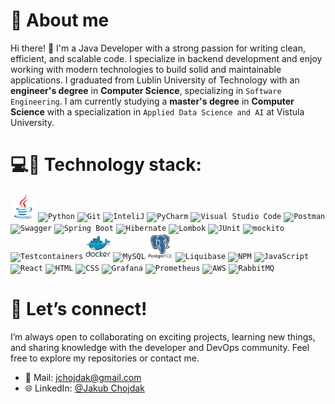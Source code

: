 # 📌 About me
Hi there! 👋 I'm a Java Developer with a strong passion for writing clean, efficient, and scalable code. I specialize in backend development and enjoy working with modern technologies to build solid and maintainable applications.
I graduated from Lublin University of Technology with an **engineer's degree** in **Computer Science**, specializing in `Software Engineering`.
I am currently studying a **master's degree** in **Computer Science** with a specialization in `Applied Data Science and AI` at Vistula University.

# 💻🔨 Technology stack:
<div>
	<code><img width="40" src="https://raw.githubusercontent.com/devicons/devicon/master/icons/java/java-original.svg" alt="Java" title="Java"/></code>
	<code><img width="40" src="https://user-images.githubusercontent.com/25181517/183423507-c056a6f9-1ba8-4312-a350-19bcbc5a8697.png" alt="Python" title="Python"/></code>
	<code><img width="40" src="https://raw.githubusercontent.com/marwin1991/profile-technology-icons/refs/heads/main/icons/git.png" alt="Git" title="Git"/></code>
	<code><img width="40" src="https://user-images.githubusercontent.com/25181517/192108890-200809d1-439c-4e23-90d3-b090cf9a4eea.png" alt="InteliJ" title="InteliJ"/></code>
	<code><img width="40" src="https://github.com/user-attachments/assets/9f931c45-0585-4db0-86a7-25ce3f5bef25" alt="PyCharm" title="PyCharm"/></code>
	<code><img width="40" src="https://user-images.githubusercontent.com/25181517/192108891-d86b6220-e232-423a-bf5f-90903e6887c3.png" alt="Visual Studio Code" title="Visual Studio Code"/></code>
	<code><img width="40" src="https://www.vectorlogo.zone/logos/getpostman/getpostman-icon.svg" alt="Postman" title="Postman"/></code>
	<code><img width="40" src="https://user-images.githubusercontent.com/25181517/186711335-a3729606-5a78-4496-9a36-06efcc74f800.png" alt="Swagger" title="Swagger"/></code>
	<code><img width="40" src="https://www.vectorlogo.zone/logos/springio/springio-icon.svg" alt="Spring Boot" title="Spring Boot"/></code>
	<code><img width="40" src="https://user-images.githubusercontent.com/25181517/117207493-49665200-adf4-11eb-808e-a9c0fcc2a0a0.png" alt="Hibernate" title="Hibernate"/></code>
	<code><img width="40" src="https://user-images.githubusercontent.com/25181517/190229463-87fa862f-ccf0-48da-8023-940d287df610.png" alt="Lombok" title="Lombok"/></code>
	<code><img width="40" src="https://user-images.githubusercontent.com/25181517/117533873-484d4480-afef-11eb-9fad-67c8605e3592.png" alt="JUnit" title="JUnit"/></code>
	<code><img width="40" src="https://user-images.githubusercontent.com/25181517/183892181-ad32b69e-3603-418c-b8e7-99e976c2a784.png" alt="mockito" title="mockito"/></code>
	<code><img width="40" src="https://user-images.githubusercontent.com/25181517/184097317-690eea12-3a26-4f7c-8521-729ebbbb3f98.png" alt="Testcontainers" title="Testcontainers"/></code>
	<code><img width="40" src="https://raw.githubusercontent.com/devicons/devicon/master/icons/docker/docker-original-wordmark.svg" alt="Docker" title="Docker"/></code>
	<code><img width="40" src="https://user-images.githubusercontent.com/25181517/183896128-ec99105a-ec1a-4d85-b08b-1aa1620b2046.png" alt="MySQL" title="MySQL"/></code>
	<code><img width="40" src="https://raw.githubusercontent.com/devicons/devicon/master/icons/postgresql/postgresql-original-wordmark.svg" alt="PostgreSQL" title="PostgreSQL"/></code>
	<code><img width="40" src="https://user-images.githubusercontent.com/25181517/183891673-32824908-bc5d-44f8-8f72-f0415822404a.png" alt="Liquibase" title="Liquibase"/></code>
	<code><img width="40" src="https://raw.githubusercontent.com/marwin1991/profile-technology-icons/refs/heads/main/icons/npm.png" alt="NPM" title="NPM"/></code>
	<code><img width="40" src="https://raw.githubusercontent.com/marwin1991/profile-technology-icons/refs/heads/main/icons/javascript.png" alt="JavaScript" title="JavaScript"/></code>
	<code><img width="40" src="https://raw.githubusercontent.com/marwin1991/profile-technology-icons/refs/heads/main/icons/react.png" alt="React" title="React"/></code>
	<code><img width="40" src="https://raw.githubusercontent.com/marwin1991/profile-technology-icons/refs/heads/main/icons/html.png" alt="HTML" title="HTML"/></code>
	<code><img width="40" src="https://raw.githubusercontent.com/marwin1991/profile-technology-icons/refs/heads/main/icons/css.png" alt="CSS" title="CSS"/></code>
	<code><img width="40" src="https://raw.githubusercontent.com/marwin1991/profile-technology-icons/refs/heads/main/icons/grafana.png" alt="Grafana" title="Grafana"/></code>
	<code><img width="40" src="https://raw.githubusercontent.com/marwin1991/profile-technology-icons/refs/heads/main/icons/prometheus.png" alt="Prometheus" title="Prometheus"/></code>
	<code><img width="40" src="https://raw.githubusercontent.com/marwin1991/profile-technology-icons/refs/heads/main/icons/aws.png" alt="AWS" title="AWS"/></code>
	<code><img width="40" src="https://raw.githubusercontent.com/marwin1991/profile-technology-icons/refs/heads/main/icons/rabbitmq.png" alt="RabbitMQ" title="RabbitMQ"/></code>
</div>

# 🤝 Let’s connect!
I’m always open to collaborating on exciting projects, learning new things, and sharing knowledge with the developer and DevOps community. Feel free to explore my repositories or contact me.

* 📧 Mail: [jchojdak@gmail.com](mailto:jchojdak@gmail.com)
* 🌐 LinkedIn: [@Jakub Chojdak](https://www.linkedin.com/in/jakub-chojdak)
